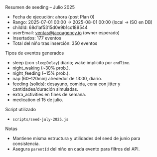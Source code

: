 Resumen de seeding – Julio 2025

- Fecha de ejecución: ahora (post Plan 0)
- Rango: 2025-07-01 00:00 → 2025-08-01 00:00 (local → ISO en DB)
- childId: 68d1af5315d0e9b1cc189544
- userEmail: ventas@jacoagency.io (owner esperado)
- Insertados: 177 eventos
- Total del niño tras inserción: 350 eventos

Tipos de eventos generados

- sleep (con `sleepDelay`) diario; wake implícito por `endTime`.
- night_waking (~30% prob.).
- night_feeding (~15% prob.).
- nap (60–120min) alrededor de 13:00, diario.
- feeding (solids): desayuno, comida, cena con jitter y cantidades/duración simuladas.
- extra_activities en fines de semana.
- medication el 15 de julio.

Script utilizado

- `scripts/seed-july-2025.js`

Notas

- Mantiene misma estructura y utilidades del seed de junio para consistencia.
- Asegura `parentId` del niño en cada evento para filtros del API.

